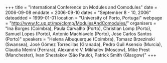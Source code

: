 +++
title = "International Conference on Modules and Comodules"
date = 2006-09-08
enddate = 2006-09-10
dates = "September 8 - 10, 2006"
dateadded = 1999-01-01
location = "University of Porto, Portugal"
webpage = "http://www.fc.up.pt/mp/clomp/ModulesAndComodules/"
organisers = "Ina Borges (Coimbra), Paula Carvalho (Porto), Christian Lomp (Porto), Samuel Lopes (Porto), Antonio Machiavelo (Porto), Jose Carlos Santos (Porto)"
speakers = "Helena Albuquerque (Coimbra), Tomasz Brzezinski (Swansea), José Gómez Torrecillas (Granada), Pedro Guil Asensio (Murcia), Claudia Menini (Ferrara), Alexandre V. Mikhalev (Moscow), Mike Prest (Manchester), Ivan Shestakov (São Paulo), Patrick Smith (Glasgow)"
+++
